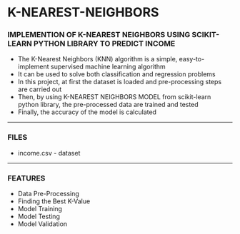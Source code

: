 # K-NEAREST-NEIGHBORS

### IMPLEMENTION OF K-NEAREST NEIGHBORS USING SCIKIT-LEARN PYTHON LIBRARY TO PREDICT INCOME

- The K-Nearest Neighbors (KNN) algorithm is a simple, easy-to-implement supervised machine learning algorithm
- It can be used to solve both classification and regression problems
- In this project, at first the dataset is loaded and pre-processing steps are carried out
- Then, by using  K-NEAREST NEIGHBORS MODEL from scikit-learn python library, the pre-processed data are trained and tested
- Finally, the accuracy of the model is calculated

-----

### FILES

- income.csv - dataset

-----

### FEATURES

- Data Pre-Processing
- Finding the Best K-Value
- Model Training
- Model Testing
- Model Validation


